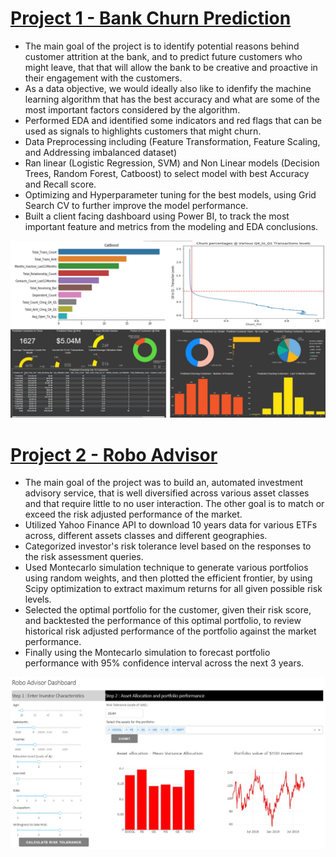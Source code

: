 # [Project 1 - Bank Churn Prediction](https://github.com/KhanMuhammadOvais/Bank-Churn-Management-Project)
 - The main goal of the project is to identify potential reasons behind customer attrition at the bank, and to predict future customers who might leave, that that will allow the bank to be creative and proactive in their engagement with the customers.
 - As a data objective, we would ideally also like to idenfify the machine learning algorithm that has the best accuracy and what are some of the most important factors considered by the algorithm.
 - Performed EDA and identified some indicators and red flags that can be used as signals to highlights customers that might churn. 
 - Data Preprocessing including (Feature Transformation, Feature Scaling, and Addressing imbalanced dataset)
 - Ran linear (Logistic Regression, SVM) and Non Linear models (Decision Trees, Random Forest, Catboost) to select model with best Accuracy and Recall score. 
 - Optimizing and Hyperparameter tuning for the best models, using Grid Search CV to further improve the model performance. 
 - Built a client facing dashboard using Power BI, to track the most important feature and metrics from the modeling and EDA conclusions. 
 
 ![](/images/project1.jpg) 
 
 # [Project 2 - Robo Advisor](https://github.com/KhanMuhammadOvais/Robo-Advisor)
  - The main goal of the project was to build an, automated investment advisory service, that is well diversified across various asset classes and that require little to no user interaction. The other goal is to match or exceed the risk adjusted performance of the market.
 - Utilized Yahoo Finance API to download 10 years data for various ETFs across, different assets classes and different geographies.
 - Categorized investor's risk tolerance level based on the responses to the risk assessment queries.
 - Used Montecarlo simulation technique to generate various portfolios using random weights, and then plotted the efficient frontier, by using Scipy optimization to extract maximum returns for all given possible risk levels.
 - Selected the optimal portfolio for the customer, given their risk score, and backtested the performance of this optimal portfolio, to review historical risk adjusted performance of the portfolio against the market performance.
 - Finally using the Montecarlo simulation to forecast portfolio performance with 95% confidence interval across the next 3 years.
 
 ![](/images/project2.jpg) 
